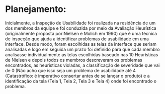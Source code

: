 # Planejamento:

Inicialmente, a Inspeção de Usabilidade foi realizada na residência de um dos membros da equipe e foi conduzida por meio da Avaliação Heurística (originalmente proposta por Nielsen e Molich em 1990) que é uma técnica de inspeção que ajuda a identificar problemas de usabilidade em uma interface. 
Desde modo, foram escolhidas as telas da interface que seriam analisadas e logo em seguida um prazo foi definido para que cada membro analisasse individualmente as telas escolhidas baseado nas 10 Heurísticas de Nielsen e depois todos os membros descreveram os problemas encontrados, as heurísticas violadas, a classificação de severidade que vai de 0 (Não acho que isso seja um problema de usabilidade até 4 (Catastrófico: é imperativo consertar antes de se lançar o produto) e a identificação da tela (Tela 1, Tela 2, Tela 3 e Tela 4) onde foi encontrado o problema. 
 
